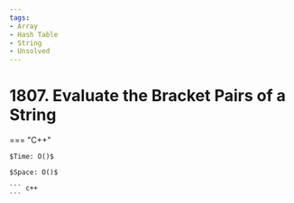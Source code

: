 ```yaml
---
tags:
- Array
- Hash Table
- String
- Unsolved
---
```



# 1807. Evaluate the Bracket Pairs of a String

=== "C++"

    $Time: O()$

    $Space: O()$

    ``` c++
    ```